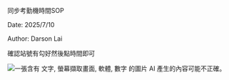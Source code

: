 同步考勤機時間SOP

Date: 2025/7/10

Author: Darson Lai

確認站號有勾好然後點時間即可

![一張含有 文字, 螢幕擷取畫面, 軟體, 數字 的圖片 AI
產生的內容可能不正確。](media/media/image1.png)
